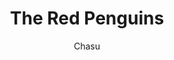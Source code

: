 ---
media: "images/rounds/round_3/red_penguins.png"
media_type: image
title: The Red Penguins
author: Chasu
desc: Cole Sica, Dante Vecero, and Chasu Finley's expedition group.
---